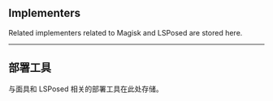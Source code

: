 ## Implementers

Related implementers related to Magisk and LSPosed are stored here. 

---

## 部署工具

与面具和 LSPosed 相关的部署工具在此处存储。
